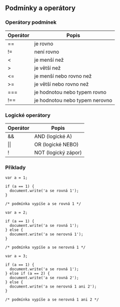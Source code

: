 ## Podmínky a operátory

### Operátory podmínek
Operátor | Popis
-------- | -----
\=\= | je rovno
\!\= | není rovno
\< | je menší než
\> | je větší než
\<\= | je menší nebo rovno než
\>\= | je větší nebo rovno než
\=\=\= | je hodnotou nebo typem rovno
\!\=\= | je hodnotou nebo typem nerovno

### Logické operátory
Operátor | Popis
-------- | -----
\&\& | AND (logické A)
\|\| | OR (logické NEBO)
\! | NOT (logický zápor)

### Příklady

```
var a = 1;

if (a == 1) {
  document.write('a se rovná 1');
}

/* podmínka vypíše a se rovná 1 */
```

```
var a = 2;

if (a == 1) {
  document.write('a se rovná 1');
} else {
  document.write('a se nerovná 1');
}

/* podmínka vypíše a se nerovná 1 */
```

```
var a = 3;

if (a == 1) {
  document.write('a se rovná 1');
} else if (a == 2) {
  document.write('a se rovná 2');
} else {
  document.write('a se nerovná 1 ani 2');
}

/* podmínka vypíše a se nerovná 1 ani 2 */
```
